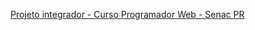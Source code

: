 <a link href="projetointegrador-senacpr.github.io"> Projeto integrador - Curso Programador Web - Senac PR</a>
<br><br>

